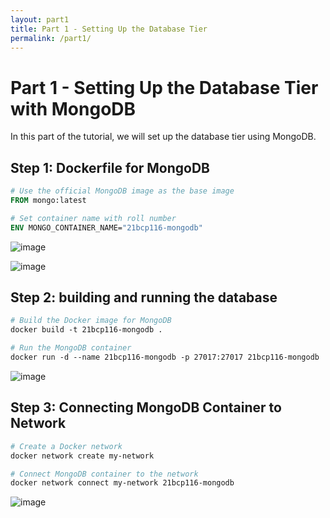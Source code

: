 ```yaml
---
layout: part1
title: Part 1 - Setting Up the Database Tier
permalink: /part1/
---
```


<!-- Content for Docker part 1 -->

# Part 1 - Setting Up the Database Tier with MongoDB

In this part of the tutorial, we will set up the database tier using MongoDB.

## Step 1: Dockerfile for MongoDB

```dockerfile
# Use the official MongoDB image as the base image
FROM mongo:latest

# Set container name with roll number
ENV MONGO_CONTAINER_NAME="21bcp116-mongodb"
```
![image](https://github.com/DhvaniPatel30/21BCP116_blogpost/assets/126047632/7aa0593a-96fd-45c5-8904-0be8c752dfbd)

![image](https://github.com/DhvaniPatel30/21BCP116_blogpost/assets/126047632/d77a5e39-ee00-48d3-8ce3-72e3c6161a89)



## Step 2: building and running the database

```dockerfile
# Build the Docker image for MongoDB
docker build -t 21bcp116-mongodb .

# Run the MongoDB container
docker run -d --name 21bcp116-mongodb -p 27017:27017 21bcp116-mongodb

```
![image](https://github.com/DhvaniPatel30/21BCP116_blogpost/assets/126047632/1d397149-9509-4e7c-9df6-224ee797cee7)



## Step 3: Connecting MongoDB Container to Network
```dockerfile
# Create a Docker network
docker network create my-network

# Connect MongoDB container to the network
docker network connect my-network 21bcp116-mongodb
```

![image](https://github.com/DhvaniPatel30/21BCP116_blogpost/assets/126047632/c7ddb472-992f-48b9-a11e-61e08fffc6d4)
